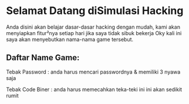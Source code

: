 # Selamat Datang diSimulasi Hacking

Anda disini akan belajar dasar-dasar hacking dengan mudah, kami akan menyiapkan
fitur²nya setiap hari jika saya tidak sibuk bekerja
Oky kali ini saya akan menyebutkan nama-nama game tersebut.

## Daftar Name Game:

Tebak Password    : anda harus mencari passwordnya & memiliki 3 nyawa saja

Tebak Code Biner  : anda harus memecahkan teka-teki ini ini akan sedikit rumit